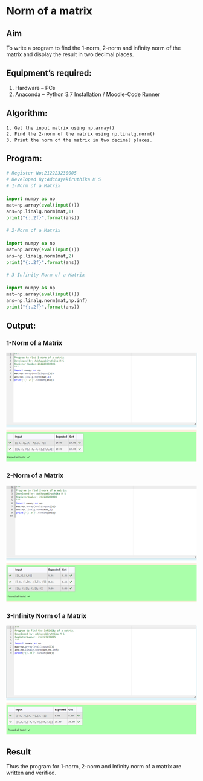 # Norm of a matrix
## Aim
To write a program to find the 1-norm, 2-norm and infinity norm of the matrix and display the result in two decimal places.
## Equipment’s required:
1.	Hardware – PCs
2.	Anaconda – Python 3.7 Installation / Moodle-Code Runner
## Algorithm:
	1. Get the input matrix using np.array()   
    2. Find the 2-norm of the matrix using np.linalg.norm()
	3. Print the norm of the matrix in two decimal places.
## Program:
```Python
# Register No:212223230005
# Developed By:Adchayakiruthika M S
# 1-Norm of a Matrix

import numpy as np
mat=np.array(eval(input()))
ans=np.linalg.norm(mat,1)
print("{:.2f}".format(ans))

# 2-Norm of a Matrix

import numpy as np
mat=np.array(eval(input()))
ans=np.linalg.norm(mat,2)
print("{:.2f}".format(ans))

# 3-Infinity Norm of a Matrix

import numpy as np
mat=np.array(eval(input()))
ans=np.linalg.norm(mat,np.inf)
print("{:.2f}".format(ans))

```
## Output:
### 1-Norm of a Matrix
![Alt text](<norm 1.png>)

### 2-Norm of a Matrix
![Alt text](<norm 2.png>)

### 3-Infinity Norm of a Matrix
![Alt text](<norm 3.png>)

## Result
Thus the program for 1-norm, 2-norm and Infinity norm of a matrix are written and verified.
